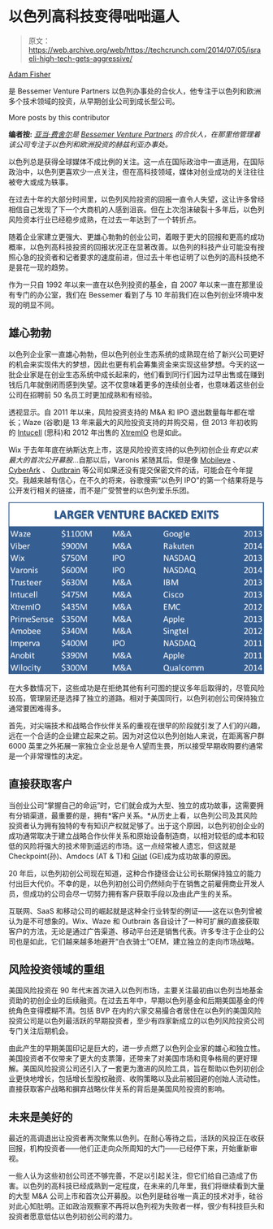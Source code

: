 # 以色列高科技变得咄咄逼人 

> 原文：<https://web.archive.org/web/https://techcrunch.com/2014/07/05/israeli-high-tech-gets-aggressive/>

[Adam Fisher](https://web.archive.org/web/20221208071419/https://www.linkedin.com/in/adamrfisher/)

是 Bessemer Venture Partners 以色列办事处的合伙人，他专注于以色列和欧洲多个技术领域的投资，从早期创业公司到成长型公司。

More posts by this contributor

**编者按:** *[亚当·费舍尔](https://web.archive.org/web/20221208071419/http://www.bvp.com/team/adam-fisher)是 [Bessemer Venture Partners](https://web.archive.org/web/20221208071419/http://www.crunchbase.com/organization/bessemer-venture-partners) 的合伙人，在那里他管理着该公司专注于以色列和欧洲投资的赫兹利亚办事处。*

以色列总是获得全球媒体不成比例的关注。这一点在国际政治中一直适用，在国际政治中，以色列更喜欢少一点关注，但在高科技领域，媒体对创业成功的关注往往被夸大或成为轶事。

在过去十年的大部分时间里，以色列风险投资的回报一直令人失望，这让许多曾经相信自己发现了下一个大商机的人感到沮丧。但在上次泡沫破裂十多年后，以色列风险资本行业已经稳步成熟，在过去一年达到了一个转折点。

随着企业家建立更强大、更雄心勃勃的创业公司，着眼于更大的回报和更高的成功概率，以色列高科技投资的回报状况正在显著改善。以色列的科技产业可能没有按照心急的投资者和记者要求的速度前进，但过去十年也证明了以色列的高科技绝不是昙花一现的趋势。

作为一只自 1992 年以来一直在以色列投资的基金，自 2007 年以来一直在那里设有专门的办公室，我们在 Bessemer 看到了与 10 年前我们在以色列创业环境中发现的明显不同。

## **雄心勃勃**

以色列企业家一直雄心勃勃，但以色列创业生态系统的成熟现在给了新兴公司更好的机会来实现伟大的梦想，因此也更有机会筹集资金来实现这些梦想。今天的这一批企业家是在创业生态系统中成长起来的，他们看到同行们因为过早出售或在赚到钱后几年就倒闭而感到失望。这不仅意味着更多的连续创业者，也意味着这些创业公司在招聘前 50 名员工时更加成熟和有经验。

透视显示。自 2011 年以来，风险投资支持的 M&A 和 IPO 退出数量每年都在增长；Waze (谷歌)是 13 年来最大的风险投资支持的并购交易，但 2013 年初收购的 [Intucell](https://web.archive.org/web/20221208071419/http://www.crunchbase.com/organization/intucell) (思科)和 2012 年出售的 [XtremIO](https://web.archive.org/web/20221208071419/http://www.crunchbase.com/organization/xtremio) 也是如此。

Wix 于去年年底在纳斯达克上市，这是风险投资支持的以色列初创企业*有史以来最大的首次公开募股*…自那以后，Varonis 紧随其后。但是像 [Mobileye](https://web.archive.org/web/20221208071419/http://www.crunchbase.com/organization/mobileye-vision-technologies) 、 [CyberArk](https://web.archive.org/web/20221208071419/http://www.crunchbase.com/organization/cyberark) 、 [Outbrain](https://web.archive.org/web/20221208071419/http://www.crunchbase.com/organization/outbrain) 等公司如果还没有提交保密文件的话，可能会在今年提交。我越来越有信心，在不久的将来，谷歌搜索“以色列 IPO”的第一个结果将是与公开发行相关的链接，而不是广受赞誉的以色列爱乐乐团。

![Israeli high tech](img/cdbd203fc70c2201a6cf96f78a856414.png)

在大多数情况下，这些成功是在拒绝其他有利可图的提议多年后取得的，尽管风险较高，管理层还是选择了独立的道路。相对于美国同行，以色列初创公司保持独立通常要困难得多。

首先，对尖端技术和战略合作伙伴关系的重视在很早的阶段就引发了人们的兴趣，远在一个合适的企业建立起来之前。因为对这位以色列创始人来说，在距离客户群 6000 英里之外拓展一家独立企业总是令人望而生畏，所以接受早期收购要约通常是一个非常理性的决定。

## **直接获取客户**

当创业公司“掌握自己的命运”时，它们就会成为大型、独立的成功故事，这需要拥有分销渠道，最重要的是，拥有*客户关系。*从历史上看，以色列公司及其风险投资者认为拥有独特的专有知识产权就足够了。出于这个原因，以色列初创企业的成功通常取决于建立战略合作伙伴关系和原始设备制造商，以相对较低的成本和较低的风险将强大的技术带到遥远的市场。这一点经常被人遗忘，但这就是 Checkpoint(孙)、Amdocs (AT & T)和 [Gilat](https://web.archive.org/web/20221208071419/http://www.crunchbase.com/organization/gilat-satellite-networks) (GE)成为成功故事的原因。

20 年后，以色列初创公司现在知道，这种合作捷径会让公司长期保持独立的能力付出巨大代价。不幸的是，以色列初创公司仍然倾向于在销售之前雇佣商业开发人员，但成功的公司会尽一切努力拥有客户获取手段以及由此产生的关系。

互联网、SaaS 和移动公司的崛起就是这种全行业转型的例证——这在以色列曾被认为是不可想象的。Wix、Waze 和 Outbrain 各自设计了一种可扩展的直接获取客户的方法，无论是通过广告渠道、移动平台还是销售代表。许多专注于企业的公司也是如此，它们越来越多地避开“白衣骑士”OEM，建立独立的走向市场战略。

## **风险投资领域的重组**

美国风险投资在 90 年代末首次进入以色列市场，主要关注最初由以色列当地基金资助的初创企业的后续融资。在过去五年中，早期以色列基金和后期美国基金的传统角色变得模糊不清。包括 BVP 在内的六家交易撮合者居住在以色列的美国风险投资公司是以色列最活跃的早期投资者，至少有四家新成立的以色列风险投资公司专门关注后期机会。

由此产生的早期美国印记是巨大的，进一步点燃了以色列企业家的雄心和独立性。美国投资者不仅带来了更大的支票簿，还带来了对美国市场和竞争格局的更好理解。美国风险投资公司还引入了一套更为激进的风险工具，旨在帮助以色列初创企业更快地增长，包括增长型股权融资、收购策略以及此前被回避的创始人流动性。直接获取客户战略和摒弃战略伙伴关系的背后是美国风险投资的影响。

## **未来是美好的**

最近的高调退出让投资者再次聚焦以色列。在耐心等待之后，活跃的风投正在收获回报，机构投资者——他们正走向众所周知的大门——已经停下来，开始重新审视。

一些人认为这些初创公司还不够完善，不足以引起关注，但它们给自己造成了伤害。以色列的高科技已经成熟到一定程度，在未来的几年里，我们将继续看到大量的大型 M&A 公司上市和首次公开募股。以色列是硅谷唯一真正的技术对手，硅谷对此心知肚明。正如政治观察家不再将以色列视为失败者一样，很少有科技巨头和投资者愿意低估以色列初创公司的潜力。